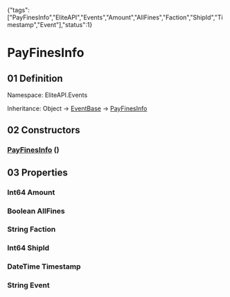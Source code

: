 {"tags":["PayFinesInfo","EliteAPI","Events","Amount","AllFines","Faction","ShipId","Timestamp","Event"],"status":1}

# PayFinesInfo

## 01 Definition

Namespace: <span class='code'>EliteAPI.Events</span>

Inheritance: <span class='code'>Object</span> → <span class='code'>[EventBase](../../EliteAPI/Events/EventBase.html)</span> → <span class='code'>[PayFinesInfo](../../EliteAPI/Events/PayFinesInfo.html)</span>

## 02 Constructors

### <span class='code'>[PayFinesInfo](../../EliteAPI/Events/PayFinesInfo.html)</span> ()

## 03 Properties

### <span class='code'>Int64</span> Amount

### <span class='code'>Boolean</span> AllFines

### <span class='code'>String</span> Faction

### <span class='code'>Int64</span> ShipId

### <span class='code'>DateTime</span> Timestamp

### <span class='code'>String</span> Event

